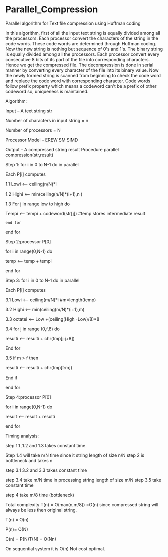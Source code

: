 # Parallel_Compression
Parallel algorithm for Text file compression using Huffman coding

In this algorithm, first of all the input text string is equally divided among all the processors. Each
processor convert the characters of the string in the code words. These code words are determined
through Huffman coding. Now the new string is nothing but sequence of 0's and 1's. The binary
string is equally divided among all the processors. Each processor convert every consecutive 8 bits of
its part of the file into corresponding characters. Hence we get the compressed file.
The decompression is done in serial manner by converting every character of the file into its binary
value. Now the newly formed string is scanned from beginning to check the code word and replace
the code word with corresponding character. Code words follow prefix property which means a
codeword can't be a prefix of other codeword so, uniqueness is maintained.


Algorithm:

Input – A text string str

Number of characters in input string = n

Number of processors = N

Processor Model – EREW SM SIMD 

Output – A compressed string result Procedure parallel compression(str,result) 

Step 1: for i in 0 to N-1 do in parallel

Each P[i] computes

1.1	Lowi <-- ceiling(n/N)*i

1.2	Highi <-- min(ceiling(n/N)*(i+1),n )

1.3	For j in range low to high do

Tempi <-- tempi + codeword(str[j]) #temp stores intermediate result

    end for
    
end for

Step 2:processor P[0]

for i in range(0,N-1) do 

temp <-- temp + tempi

end for

Step 3: for i in 0 to N-1 do in parallel

Each P[i] computes

3.1	Lowi <-- ceiling(m/N)*i	              #m=length(temp)

3.2	Highi <-- min(ceiling(m/N)*(i+1),m)

3.3	octatei <-- Low +(ceiling(High -Low)/8)*8

3.4	for j in range (0,f,8) do 

resulti <-- resulti + chr(tmp[j:j+8])

End for

3.5	if m > f then

resulti <-- resulti + chr(tmp[f:m])

End if

end for

Step 4:processor P[0]

for i in range(0,N-1) do 

result <-- result + resulti

end for



Timing analysis:

step 1.1 ,1.2 and 1.3 takes constant time.

Step 1.4 will take n/N time since it string length of size n/N step 2 is bottleneck and takes n

step 3.1 3.2 and 3.3 takes constant time

step 3.4 take m/N time in processing string length of size m/N step 3.5 take constant time

step 4 take m/8 time (bottleneck)

Total complexity T(n) = O(max(n,m/8)) =O(n) since compressed string will always be less then original string.

T(n) = O(n)

P(n)= O(N)


C(n) = P(N)T(N) = O(Nn)

On sequential system it is O(n) Not cost optimal.


